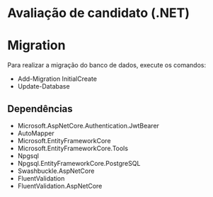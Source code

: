 # Avaliação de candidato (.NET)

# Migration

Para realizar a migração do banco de dados, execute os comandos:

 - Add-Migration InitialCreate
 - Update-Database

## Dependências

- Microsoft.AspNetCore.Authentication.JwtBearer
- AutoMapper
- Microsoft.EntityFrameworkCore
- Microsoft.EntityFrameworkCore.Tools
- Npgsql
- Npgsql.EntityFrameworkCore.PostgreSQL
- Swashbuckle.AspNetCore
- FluentValidation
- FluentValidation.AspNetCore
